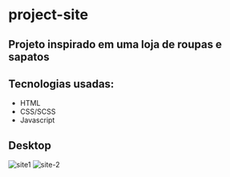 # project-site

## Projeto inspirado em uma loja de roupas e sapatos

## Tecnologias usadas:

- HTML
- CSS/SCSS
- Javascript

## Desktop

![site1](https://user-images.githubusercontent.com/91925011/213715275-8d914493-fcfa-451c-b63a-a18a4eae33cc.png)
![site-2](https://user-images.githubusercontent.com/91925011/213715304-b1717bdc-df56-4c11-ab58-0bd38c03b9b8.png)
